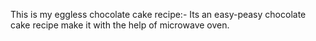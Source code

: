 This is my eggless chocolate cake recipe:-
Its an easy-peasy chocolate cake recipe make it with the help of microwave oven.
